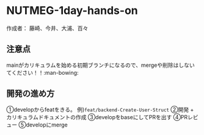 # NUTMEG-1day-hands-on
作成者： 藤崎、今井、大浦、百々
## 注意点
mainがカリキュラムを始める初期ブランチになるので、mergeや削除はしないてください！！:man-bowing:

## 開発の進め方
①developからfeatをきる。 例)`feat/backend-Create-User-Struct`
②開発 + カリキュラムドキュメントの作成
③developをbaseにしてPRを出す
④PRレビュー
⑤developにmerge
